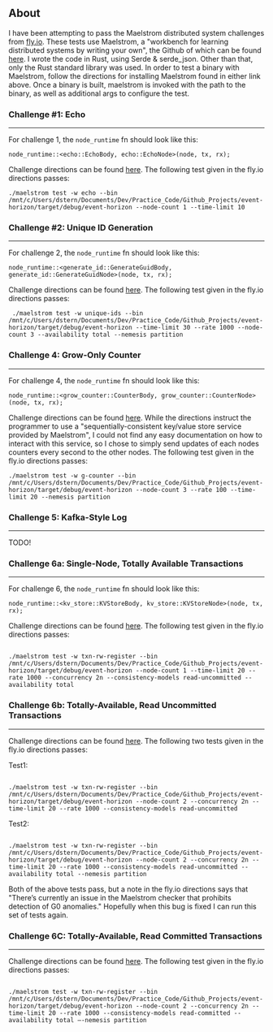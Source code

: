 ## About

I have been attempting to pass the Maelstrom distributed system challenges from [fly.io](https://fly.io/dist-sys/). These tests use Maelstrom, a
"workbench for learning distributed systems by writing your own", the Github of which can be found [here](https://github.com/jepsen-io/maelstrom).
I wrote the code in Rust, using Serde & serde_json. Other than that, only the Rust standard library was used. In order to test a binary with Maelstrom, follow the directions for installing Maelstrom found in either
link above. Once a binary is built, maelstrom is invoked with the path to the binary, as well as additional args to configure the test.

### Challenge #1: Echo

---

For challenge 1, the `node_runtime` fn should look like this:

```
node_runtime::<echo::EchoBody, echo::EchoNode>(node, tx, rx);
```

Challenge directions can be found [here](https://fly.io/dist-sys/1/).
The following test given in the fly.io directions passes:

```
./maelstrom test -w echo --bin /mnt/c/Users/dstern/Documents/Dev/Practice_Code/Github_Projects/event-horizon/target/debug/event-horizon --node-count 1 --time-limit 10
```

### Challenge #2: Unique ID Generation

---

For challenge 2, the `node_runtime` fn should look like this:

```
node_runtime::<generate_id::GenerateGuidBody, generate_id::GenerateGuidNode>(node, tx, rx);
```

Challenge directions can be found [here](https://fly.io/dist-sys/2/).
The following test given in the fly.io directions passes:

```
 ./maelstrom test -w unique-ids --bin /mnt/c/Users/dstern/Documents/Dev/Practice_Code/Github_Projects/event-horizon/target/debug/event-horizon --time-limit 30 --rate 1000 --node-count 3 --availability total --nemesis partition
```

### Challenge 4: Grow-Only Counter

---

For challenge 4, the `node_runtime` fn should look like this:

```
node_runtime::<grow_counter::CounterBody, grow_counter::CounterNode>(node, tx, rx);
```

Challenge directions can be found [here](https://fly.io/dist-sys/4/). While the directions instruct
the programmer to use a "sequentially-consistent key/value store service provided by Maelstrom", I could not
find any easy documentation on how to interact with this service, so I chose to simply send updates of each nodes
counters every second to the other nodes.
The following test given in the fly.io directions passes:

```
./maelstrom test -w g-counter --bin /mnt/c/Users/dstern/Documents/Dev/Practice_Code/Github_Projects/event-horizon/target/debug/event-horizon --node-count 3 --rate 100 --time-limit 20 --nemesis partition
```

### Challenge 5: Kafka-Style Log

---

TODO!

### Challenge 6a: Single-Node, Totally Available Transactions

---

For challenge 6, the `node_runtime` fn should look like this:

```
node_runtime::<kv_store::KVStoreBody, kv_store::KVStoreNode>(node, tx, rx);
```

Challenge directions can be found [here](https://fly.io/dist-sys/6a/).
The following test given in the fly.io directions passes:

```

./maelstrom test -w txn-rw-register --bin /mnt/c/Users/dstern/Documents/Dev/Practice_Code/Github_Projects/event-horizon/target/debug/event-horizon --node-count 1 --time-limit 20 --rate 1000 --concurrency 2n --consistency-models read-uncommitted --availability total

```

### Challenge 6b: Totally-Available, Read Uncommitted Transactions

---

Challenge directions can be found [here](https://fly.io/dist-sys/6b/).
The following two tests given in the fly.io directions passes:

Test1:

```

./maelstrom test -w txn-rw-register --bin /mnt/c/Users/dstern/Documents/Dev/Practice_Code/Github_Projects/event-horizon/target/debug/event-horizon --node-count 2 --concurrency 2n --time-limit 20 --rate 1000 --consistency-models read-uncommitted

```

Test2:

```

./maelstrom test -w txn-rw-register --bin /mnt/c/Users/dstern/Documents/Dev/Practice_Code/Github_Projects/event-horizon/target/debug/event-horizon --node-count 2 --concurrency 2n --time-limit 20 --rate 1000 --consistency-models read-uncommitted --availability total --nemesis partition

```

Both of the above tests pass, but a note in the fly.io directions
says that "There’s currently an issue in the Maelstrom checker that prohibits detection of G0 anomalies." Hopefully when this bug is fixed I can
run this set of tests again.

### Challenge 6C: Totally-Available, Read Committed Transactions

---

Challenge directions can be found [here](https://fly.io/dist-sys/6b/).
The following test given in the fly.io directions passes:

```

./maelstrom test -w txn-rw-register --bin /mnt/c/Users/dstern/Documents/Dev/Practice_Code/Github_Projects/event-horizon/target/debug/event-horizon --node-count 2 --concurrency 2n --time-limit 20 --rate 1000 --consistency-models read-committed --availability total –-nemesis partition

```
